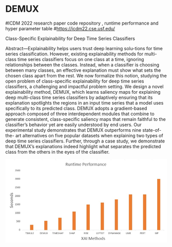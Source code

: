 # DEMUX
#ICDM 2022 research paper code repository , runtime performance and hyper parameter table
#https://icdm22.cse.usf.edu/

Class-Specific Explainability for Deep Time Series Classifiers

Abstract—Explainability helps users trust deep learning solu-tions for time series classification. However, existing explainability methods for multi-class time series classifiers focus on one class
at a time, ignoring relationships between the classes. Instead, when a classifier is choosing between many classes, an effective explanation must show what sets the chosen class apart from the
rest. We now formalize this notion, studying the open problem of class-specific explainability for deep time series classifiers, a challenging and impactful problem setting. We design a novel
explainability method, DEMUX, which learns saliency maps for explaining deep multi-class time series classifiers by adaptively ensuring that its explanation spotlights the regions in an input
time series that a model uses specifically to its predicted class. DEMUX adopts a gradient-based approach composed of three interdependent modules that combine to generate consistent,
class-specific saliency maps that remain faithful to the classifier’s behavior yet are easily understood by end users. Our experimental study demonstrates that DEMUX outperforms nine state-of-the-
art alternatives on five popular datasets when explaining two types of deep time series classifiers. Further, through a case study, we demonstrate that DEMUX’s explanations indeed highlight
what separates the predicted class from the others in the eyes of the classifier.

![plot](./Class-Specific%20XAI%20Methods%20Runtime%20Performance.jpg)
